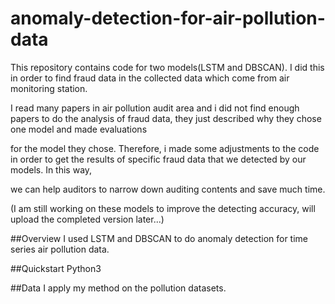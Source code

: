# anomaly-detection-for-air-pollution-data

This repository contains code for two models(LSTM and DBSCAN). I did this in order to find fraud data in the collected data which come from air monitoring station. 

I read many papers in air pollution audit area and i did not find enough papers to do the analysis of fraud data, they just described why they chose one model and made evaluations 

for the model they chose. Therefore, i made some adjustments to the code in order to get the results of specific fraud data that we detected by our models. In this way,

we can help auditors to narrow down auditing contents and save much time.

(I am still working on these models to improve the detecting accuracy, will upload the completed version later...)

##Overview
I used LSTM and DBSCAN to do anomaly detection for time series air pollution data.

##Quickstart
Python3

##Data
I apply my method on the pollution datasets.

